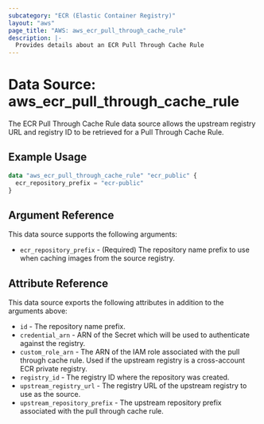 ```yaml
---
subcategory: "ECR (Elastic Container Registry)"
layout: "aws"
page_title: "AWS: aws_ecr_pull_through_cache_rule"
description: |-
  Provides details about an ECR Pull Through Cache Rule
---
```


# Data Source: aws_ecr_pull_through_cache_rule

The ECR Pull Through Cache Rule data source allows the upstream registry URL and registry ID to be retrieved for a Pull Through Cache Rule.

## Example Usage

```terraform
data "aws_ecr_pull_through_cache_rule" "ecr_public" {
  ecr_repository_prefix = "ecr-public"
}
```

## Argument Reference

This data source supports the following arguments:

- `ecr_repository_prefix` - (Required) The repository name prefix to use when caching images from the source registry.

## Attribute Reference

This data source exports the following attributes in addition to the arguments above:

- `id` - The repository name prefix.
- `credential_arn` - ARN of the Secret which will be used to authenticate against the registry.
- `custom_role_arn` - The ARN of the IAM role associated with the pull through cache rule. Used if the upstream registry is a cross-account ECR private registry.
- `registry_id` - The registry ID where the repository was created.
- `upstream_registry_url` - The registry URL of the upstream registry to use as the source.
- `upstream_repository_prefix` - The upstream repository prefix associated with the pull through cache rule.
